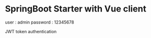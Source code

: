 # SpringBoot Starter with Vue client


user : admin
password : 12345678

JWT token authentication 


